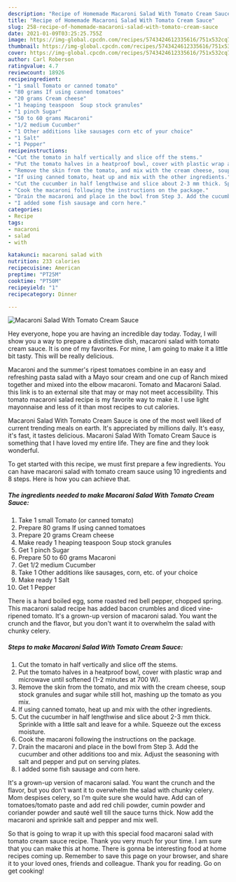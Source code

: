 ```yaml
---
description: "Recipe of Homemade Macaroni Salad With Tomato Cream Sauce"
title: "Recipe of Homemade Macaroni Salad With Tomato Cream Sauce"
slug: 258-recipe-of-homemade-macaroni-salad-with-tomato-cream-sauce
date: 2021-01-09T03:25:25.755Z
image: https://img-global.cpcdn.com/recipes/5743424612335616/751x532cq70/macaroni-salad-with-tomato-cream-sauce-recipe-main-photo.jpg
thumbnail: https://img-global.cpcdn.com/recipes/5743424612335616/751x532cq70/macaroni-salad-with-tomato-cream-sauce-recipe-main-photo.jpg
cover: https://img-global.cpcdn.com/recipes/5743424612335616/751x532cq70/macaroni-salad-with-tomato-cream-sauce-recipe-main-photo.jpg
author: Carl Roberson
ratingvalue: 4.7
reviewcount: 18926
recipeingredient:
- "1 small Tomato or canned tomato"
- "80 grams If using canned tomatoes"
- "20 grams Cream cheese"
- "1 heaping teaspoon  Soup stock granules"
- "1 pinch Sugar"
- "50 to 60 grams Macaroni"
- "1/2 medium Cucumber"
- "1 Other additions like sausages corn etc of your choice"
- "1 Salt"
- "1 Pepper"
recipeinstructions:
- "Cut the tomato in half vertically and slice off the stems."
- "Put the tomato halves in a heatproof bowl, cover with plastic wrap and microwave until softened (1-2 minutes at 700 W)."
- "Remove the skin from the tomato, and mix with the cream cheese, soup stock granules and sugar while still hot, mashing up the tomato as you mix."
- "If using canned tomato, heat up and mix with the other ingredients."
- "Cut the cucumber in half lengthwise and slice about 2-3 mm thick. Sprinkle with a little salt and leave for a while. Squeeze out the excess moisture."
- "Cook the macaroni following the instructions on the package."
- "Drain the macaroni and place in the bowl from Step 3. Add the cucumber and other additions too and mix. Adjust the seasoning with salt and pepper and put on serving plates."
- "I added some fish sausage and corn here."
categories:
- Recipe
tags:
- macaroni
- salad
- with

katakunci: macaroni salad with 
nutrition: 233 calories
recipecuisine: American
preptime: "PT25M"
cooktime: "PT50M"
recipeyield: "1"
recipecategory: Dinner

---
```



![Macaroni Salad With Tomato Cream Sauce](https://img-global.cpcdn.com/recipes/5743424612335616/751x532cq70/macaroni-salad-with-tomato-cream-sauce-recipe-main-photo.jpg)

Hey everyone, hope you are having an incredible day today. Today, I will show you a way to prepare a distinctive dish, macaroni salad with tomato cream sauce. It is one of my favorites. For mine, I am going to make it a little bit tasty. This will be really delicious.

Macaroni and the summer&#39;s ripest tomatoes combine in an easy and refreshing pasta salad with a Mayo sour cream and one cup of Ranch mixed together and mixed into the elbow macaroni. Tomato and Macaroni Salad. this link is to an external site that may or may not meet accessibility. This tomato macaroni salad recipe is my favorite way to make it. I use light mayonnaise and less of it than most recipes to cut calories.

Macaroni Salad With Tomato Cream Sauce is one of the most well liked of current trending meals on earth. It's appreciated by millions daily. It's easy, it's fast, it tastes delicious. Macaroni Salad With Tomato Cream Sauce is something that I have loved my entire life. They are fine and they look wonderful.


To get started with this recipe, we must first prepare a few ingredients. You can have macaroni salad with tomato cream sauce using 10 ingredients and 8 steps. Here is how you can achieve that.

<!--inarticleads1-->

##### The ingredients needed to make Macaroni Salad With Tomato Cream Sauce:

1. Take 1 small Tomato (or canned tomato)
1. Prepare 80 grams If using canned tomatoes
1. Prepare 20 grams Cream cheese
1. Make ready 1 heaping teaspoon  Soup stock granules
1. Get 1 pinch Sugar
1. Prepare 50 to 60 grams Macaroni
1. Get 1/2 medium Cucumber
1. Take 1 Other additions like sausages, corn, etc. of your choice
1. Make ready 1 Salt
1. Get 1 Pepper


There is a hard boiled egg, some roasted red bell pepper, chopped spring. This macaroni salad recipe has added bacon crumbles and diced vine-ripened tomato. It&#39;s a grown-up version of macaroni salad. You want the crunch and the flavor, but you don&#39;t want it to overwhelm the salad with chunky celery. 

<!--inarticleads2-->

##### Steps to make Macaroni Salad With Tomato Cream Sauce:

1. Cut the tomato in half vertically and slice off the stems.
1. Put the tomato halves in a heatproof bowl, cover with plastic wrap and microwave until softened (1-2 minutes at 700 W).
1. Remove the skin from the tomato, and mix with the cream cheese, soup stock granules and sugar while still hot, mashing up the tomato as you mix.
1. If using canned tomato, heat up and mix with the other ingredients.
1. Cut the cucumber in half lengthwise and slice about 2-3 mm thick. Sprinkle with a little salt and leave for a while. Squeeze out the excess moisture.
1. Cook the macaroni following the instructions on the package.
1. Drain the macaroni and place in the bowl from Step 3. Add the cucumber and other additions too and mix. Adjust the seasoning with salt and pepper and put on serving plates.
1. I added some fish sausage and corn here.


It&#39;s a grown-up version of macaroni salad. You want the crunch and the flavor, but you don&#39;t want it to overwhelm the salad with chunky celery. Mom despises celery, so I&#39;m quite sure she would have. Add can of tomatoes/tomato paste and add red chili powder, cumin powder and coriander powder and sauté well till the sauce turns thick. Now add the macaroni and sprinkle salt and pepper and mix well. 

So that is going to wrap it up with this special food macaroni salad with tomato cream sauce recipe. Thank you very much for your time. I am sure that you can make this at home. There is gonna be interesting food at home recipes coming up. Remember to save this page on your browser, and share it to your loved ones, friends and colleague. Thank you for reading. Go on get cooking!
